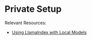 # Private Setup

Relevant Resources:
- [Using LlamaIndex with Local Models](https://colab.research.google.com/drive/16QMQePkONNlDpgiltOi7oRQgmB8dU5fl?usp=sharing)
